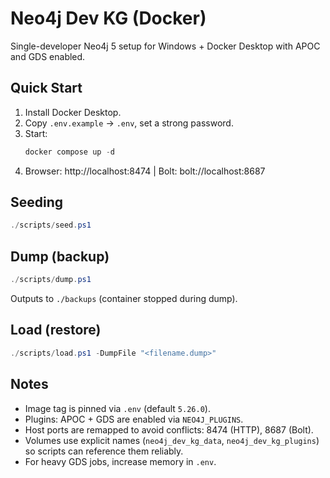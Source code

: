 # Neo4j Dev KG (Docker)

Single-developer Neo4j 5 setup for Windows + Docker Desktop with APOC and GDS enabled.

## Quick Start
1) Install Docker Desktop.
2) Copy `.env.example` → `.env`, set a strong password.
3) Start:
   ```powershell
   docker compose up -d
   ```
4) Browser: http://localhost:8474  |  Bolt: bolt://localhost:8687

## Seeding
```powershell
./scripts/seed.ps1
```

## Dump (backup)
```powershell
./scripts/dump.ps1
```
Outputs to `./backups` (container stopped during dump).

## Load (restore)
```powershell
./scripts/load.ps1 -DumpFile "<filename.dump>"
```

## Notes
- Image tag is pinned via `.env` (default `5.26.0`).
- Plugins: APOC + GDS are enabled via `NEO4J_PLUGINS`.
- Host ports are remapped to avoid conflicts: 8474 (HTTP), 8687 (Bolt).
- Volumes use explicit names (`neo4j_dev_kg_data`, `neo4j_dev_kg_plugins`) so scripts can reference them reliably.
- For heavy GDS jobs, increase memory in `.env`.
